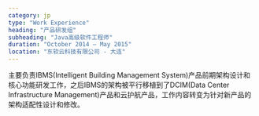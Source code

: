 ```yaml
---
category: jp
type: "Work Experience"
heading: "产品研发组"
subheading: "Java高级软件工程师"
duration: "October 2014 – May 2015"
location: "东软云科技有限公司 - 大连"
---
```


主要负责IBMS(Intelligent Building Management System)产品前期架构设计和核心功能研发工作，之后IBMS的架构被平行移植到了DCIM(Data Center Infrastructure Management)产品和云护航产品，工作内容转变为针对新产品的架构适配性设计和修改。
